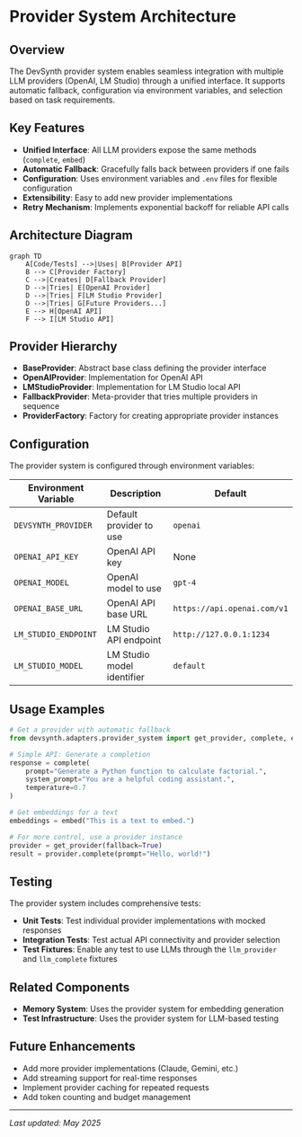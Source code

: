 # Provider System Architecture

## Overview

The DevSynth provider system enables seamless integration with multiple LLM providers (OpenAI, LM Studio) through a unified interface. It supports automatic fallback, configuration via environment variables, and selection based on task requirements.

## Key Features

- **Unified Interface**: All LLM providers expose the same methods (`complete`, `embed`)
- **Automatic Fallback**: Gracefully falls back between providers if one fails
- **Configuration**: Uses environment variables and `.env` files for flexible configuration
- **Extensibility**: Easy to add new provider implementations
- **Retry Mechanism**: Implements exponential backoff for reliable API calls

## Architecture Diagram

```mermaid
graph TD
    A[Code/Tests] -->|Uses| B[Provider API]
    B --> C[Provider Factory]
    C -->|Creates| D[Fallback Provider]
    D -->|Tries| E[OpenAI Provider]
    D -->|Tries| F[LM Studio Provider]
    D -->|Tries| G[Future Providers...]
    E --> H[OpenAI API]
    F --> I[LM Studio API]
```

## Provider Hierarchy

- **BaseProvider**: Abstract base class defining the provider interface
- **OpenAIProvider**: Implementation for OpenAI API
- **LMStudioProvider**: Implementation for LM Studio local API
- **FallbackProvider**: Meta-provider that tries multiple providers in sequence
- **ProviderFactory**: Factory for creating appropriate provider instances

## Configuration

The provider system is configured through environment variables:

| Environment Variable | Description | Default |
|---------------------|-------------|---------|
| `DEVSYNTH_PROVIDER` | Default provider to use | `openai` |
| `OPENAI_API_KEY` | OpenAI API key | None |
| `OPENAI_MODEL` | OpenAI model to use | `gpt-4` |
| `OPENAI_BASE_URL` | OpenAI API base URL | `https://api.openai.com/v1` |
| `LM_STUDIO_ENDPOINT` | LM Studio API endpoint | `http://127.0.0.1:1234` |
| `LM_STUDIO_MODEL` | LM Studio model identifier | `default` |

## Usage Examples

```python
# Get a provider with automatic fallback
from devsynth.adapters.provider_system import get_provider, complete, embed

# Simple API: Generate a completion
response = complete(
    prompt="Generate a Python function to calculate factorial.",
    system_prompt="You are a helpful coding assistant.",
    temperature=0.7
)

# Get embeddings for a text
embeddings = embed("This is a text to embed.")

# For more control, use a provider instance
provider = get_provider(fallback=True)
result = provider.complete(prompt="Hello, world!")
```

## Testing

The provider system includes comprehensive tests:

- **Unit Tests**: Test individual provider implementations with mocked responses
- **Integration Tests**: Test actual API connectivity and provider selection
- **Test Fixtures**: Enable any test to use LLMs through the `llm_provider` and `llm_complete` fixtures

## Related Components

- **Memory System**: Uses the provider system for embedding generation
- **Test Infrastructure**: Uses the provider system for LLM-based testing

## Future Enhancements

- Add more provider implementations (Claude, Gemini, etc.)
- Add streaming support for real-time responses
- Implement provider caching for repeated requests
- Add token counting and budget management

---

_Last updated: May 2025_
